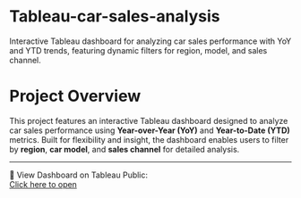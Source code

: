 # Tableau-car-sales-analysis
Interactive Tableau dashboard for analyzing car sales performance with YoY and YTD trends, featuring dynamic filters for region, model, and sales channel.

# Project Overview

This project features an interactive Tableau dashboard designed to analyze car sales performance using **Year-over-Year (YoY)** and **Year-to-Date (YTD)** metrics. Built for flexibility and insight, the dashboard enables users to filter by **region**, **car model**, and **sales channel** for detailed analysis.

---


🔗 View Dashboard on Tableau Public:  
[Click here to open](https://public.tableau.com/views/car_sales_dashboard/Dashboard1)







